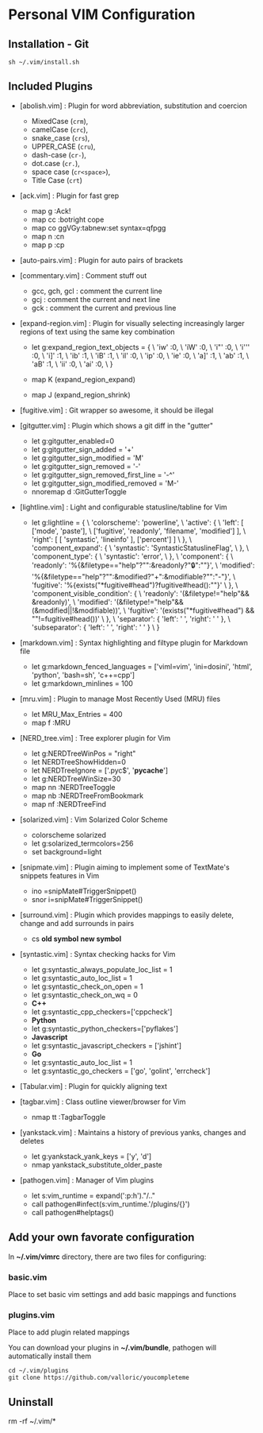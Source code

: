 # Personal VIM Configuration

## Installation - Git

	sh ~/.vim/install.sh
	
## Included Plugins

* [abolish.vim]        :  Plugin for word abbreviation, substitution and coercion

  - MixedCase (`crm`), 
  - camelCase (`crc`), 
  - snake\_case (`crs`), 
  - UPPER\_CASE (`cru`), 
  - dash-case (`cr-`), 
  - dot.case (`cr.`),
  - space case (`cr<space>`), 
  - Title Case (`crt`)

* [ack.vim]            :  Plugin for fast grep

  - map <leader>g :Ack! 
  - map <leader>cc :botright cope<cr>
  - map <leader>co ggVGy:tabnew<cr>:set syntax=qf<cr>pgg
  - map <leader>n :cn<cr>
  - map <leader>p :cp<cr>

* [auto-pairs.vim]            :  Plugin for auto pairs of brackets 

* [commentary.vim]     :  Comment stuff out

  - gcc, gch, gcl : comment the current line
  - gcj           : comment the current and next line
  - gck           : comment the current and previous line

* [expand-region.vim]  :  Plugin for visually selecting increasingly larger regions of text using the same key combination

  - let g:expand_region_text_objects = {
            \ 'iw'  :0,
            \ 'iW'  :0,
            \ 'i"'  :0,
            \ 'i''' :0,
            \ 'i]'  :1, 
            \ 'ib'  :1, 
            \ 'iB'  :1, 
            \ 'il'  :0, 
            \ 'ip'  :0,
            \ 'ie'  :0, 
            \ 'a]' :1, 
            \ 'ab' :1, 
            \ 'aB' :1, 
            \ 'ii' :0, 
            \ 'ai' :0, 
            \ }

  - map K <Plug>(expand_region_expand)
  - map J <plug>(expand_region_shrink)

* [fugitive.vim]       :  Git wrapper so awesome, it should be illegal
* [gitgutter.vim]      :  Plugin which shows a git diff in the "gutter"

  - let g:gitgutter_enabled=0
  - let g:gitgutter_sign_added = '+'
  - let g:gitgutter_sign_modified = 'M'
  - let g:gitgutter_sign_removed = '-'
  - let g:gitgutter_sign_removed_first_line = '-^'
  - let g:gitgutter_sign_modified_removed = 'M-'
  - nnoremap <silent> <leader>d :GitGutterToggle<cr>

* [lightline.vim]      :  Light and configurable statusline/tabline for Vim

  - let g:lightline = {
            \ 'colorscheme': 'powerline',
            \ 'active': {
            \   'left': [ ['mode', 'paste'],
            \             ['fugitive', 'readonly', 'filename', 'modified'] ],
            \   'right': [ [ 'syntastic', 'lineinfo' ], ['percent'] ]
            \ },
            \ 'component_expand': {
            \   'syntastic': 'SyntasticStatuslineFlag',
            \ },
            \ 'component_type': {
            \   'syntastic': 'error',
            \ },
            \ 'component': {
            \   'readonly': '%{&filetype=="help"?"":&readonly?"🔒":""}',
            \   'modified': '%{&filetype=="help"?"":&modified?"+":&modifiable?"":"-"}',
            \   'fugitive': '%{exists("*fugitive#head")?fugitive#head():""}'
            \ },
            \ 'component_visible_condition': {
            \   'readonly': '(&filetype!="help"&& &readonly)',
            \   'modified': '(&filetype!="help"&&(&modified||!&modifiable))',
            \   'fugitive': '(exists("*fugitive#head") && ""!=fugitive#head())'
            \ },
            \ 'separator': { 'left': ' ', 'right': ' ' },
            \ 'subseparator': { 'left': ' ', 'right': ' ' }
            \ }

* [markdown.vim]       :  Syntax highlighting and filtype plugin for Markdown file

  - let g:markdown_fenced_languages = ['viml=vim', 'ini=dosini', 'html', 'python', 'bash=sh', 'c++=cpp']
  - let g:markdown_minlines = 100

* [mru.vim]            :  Plugin to manage Most Recently Used (MRU) files

  - let MRU_Max_Entries = 400
  - map <leader>f :MRU<CR>

* [NERD_tree.vim]      :  Tree explorer plugin for Vim

  - let g:NERDTreeWinPos = "right"
  - let NERDTreeShowHidden=0
  - let NERDTreeIgnore = ['\.pyc$', '__pycache__']
  - let g:NERDTreeWinSize=30
  - map <leader>nn :NERDTreeToggle<cr>
  - map <leader>nb :NERDTreeFromBookmark<Space>
  - map <leader>nf :NERDTreeFind<cr>

* [solarized.vim]      :  Vim Solarized Color Scheme

  - colorscheme solarized
  - let g:solarized_termcolors=256
  - set background=light

* [snipmate.vim]       :  Plugin aiming to implement some of TextMate's snippets features in Vim

  - ino <c-j> <c-r>=snipMate#TriggerSnippet()<cr>
  - snor <c-j> <esc>i<right><c-r>=snipMate#TriggerSnippet()<cr>

* [surround.vim]       :  Plugin which provides mappings to easily delete, change and add surrounds in pairs

  - cs **old symbol** **new symbol**

* [syntastic.vim]      :  Syntax checking hacks for Vim

  - let g:syntastic_always_populate_loc_list = 1
  - let g:syntastic_auto_loc_list = 1
  - let g:syntastic_check_on_open = 1
  - let g:syntastic_check_on_wq = 0
  - **C++**
  - let g:syntastic_cpp_checkers=['cppcheck']
  - **Python**
  - let g:syntastic_python_checkers=['pyflakes']
  - **Javascript**
  - let g:syntastic_javascript_checkers = ['jshint']
  - **Go**
  - let g:syntastic_auto_loc_list = 1
  - let g:syntastic_go_checkers = ['go', 'golint', 'errcheck']

* [Tabular.vim]        :  Plugin for quickly aligning text
* [tagbar.vim]         :  Class outline viewer/browser for Vim

  - nmap tt :TagbarToggle<CR>

* [yankstack.vim]      :  Maintains a history of previous yanks, changes and deletes

  - let g:yankstack_yank_keys = ['y', 'd']
  - nmap <c-p> <Plug>yankstack_substitute_older_paste
 
* [pathogen.vim]       :  Manager of Vim plugins

  - let s:vim_runtime = expand('<sfile>:p:h')."/.."
  - call pathogen#infect(s:vim_runtime.'/plugins/{}')
  - call pathogen#helptags()

## Add your own favorate configuration

In **~/.vim/vimrc** directory, there are two files for configuring: 

### basic.vim
Place to set basic vim settings and add basic mappings and functions

### plugins.vim
Place to add plugin related mappings

You can download your plugins in **~/.vim/bundle**, pathogen will automatically install them

	cd ~/.vim/plugins
	git clone https://github.com/valloric/youcompleteme 

## Uninstall

  rm -rf ~/.vim/*
